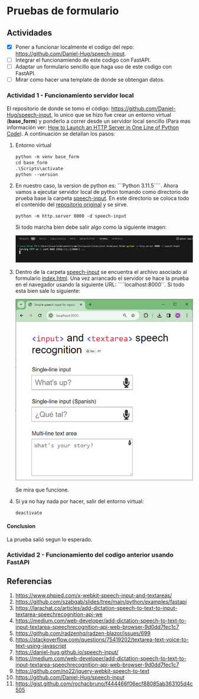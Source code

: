 # Pruebas de formulario

## Actividades

- [x] Poner a funcionar localmente el codigo del repo: https://github.com/Daniel-Hug/speech-input.
- [ ] Integrar el funcionamiendo de este codigo con FastAPI.
- [ ] Adaptar un formulario sencillo que haga uso de este codigo con FastAPI.
- [ ] Mirar como hacer una template de donde se obtengan datos.

### Actividad 1 - Funcionamiento servidor local

El repositorio de donde se tomo el código: https://github.com/Daniel-Hug/speech-input, lo unico que se hizo fue crear un entorno virtual (**base_form**) y ponderlo a correr desde un servidor local sencillo (Para mas información ver: [How to Launch an HTTP Server in One Line of Python Code](https://realpython.com/python-http-server/)). A continuación se detallan los pasos:

1. Entorno virtual 
   
   ```
   python -m venv base_form
   cd base_form
   .\Scripts\activate
   python --version 
   ```

2. En nuestro caso, la version de python es: ```Python 3.11.5````. Ahora vamos a ejecutar servidor local de python tomando como directorio de prueba base la carpeta [speech-input](base_form/speech-input/). En este directorio se coloca todo el contenido del [repositorio original](https://github.com/Daniel-Hug/speech-input) y se sirve.
   
   ```
   python -m http.server 8000 -d speech-input
   ```

   Si todo marcha bien debe salir algo como la siguiente imagen:

   ![1](1_base.png)
   
3. Dentro de la carpeta [speech-input](base_form/speech-input/) se encuentra el archivo asociado al formulario [index.html](base_form/speech-input/index.html). Una vez arrancado el servidor se hace la prueba en el navegador usando la siguiente URL: ````localhost:8000``. Si todo esta bien sale lo siguiente:
   
   ![2](2_base.png)

   Se mira que funcione.

4. Si ya no hay nada por hacer, salir del entorno virtual:

   ```
   deactivate
   ```

#### Conclusion

La prueba salió segun lo esperado.

### Actividad 2 - Funcionamiento del codigo anterior usando FastAPI








## Referencias

1. https://www.phpied.com/x-webkit-speech-input-and-textareas/
2. https://github.com/szabgab/slides/tree/main/python/examples/fastapi
4. https://larachat.co/articles/add-dictation-speech-to-text-to-input-textarea-speechrecognition-api-we
5. https://medium.com/web-developer/add-dictation-speech-to-text-to-input-textarea-speechrecognition-api-web-browser-9d0dd7fec1c7
6. https://github.com/radzenhq/radzen-blazor/issues/699
7. https://stackoverflow.com/questions/75419202/textarea-text-voice-to-text-using-javascript
8. https://daniel-hug.github.io/speech-input/
9. https://medium.com/web-developer/add-dictation-speech-to-text-to-input-textarea-speechrecognition-api-web-browser-9d0dd7fec1c7
10. https://github.com/no22/jquery-webkit-speech-to-text
11. https://github.com/Daniel-Hug/speech-input
12. https://gist.github.com/rochacbruno/f444466f06ecf88085ab363105d4c505
